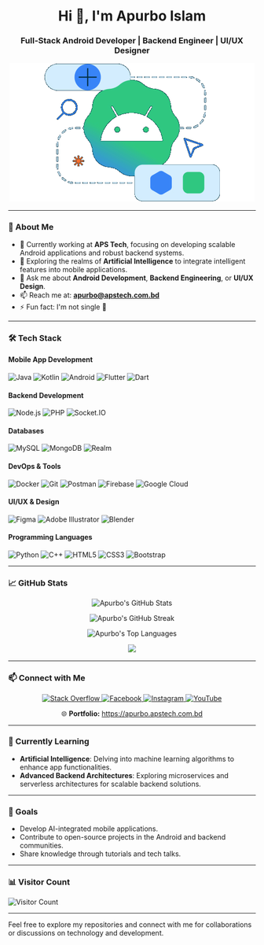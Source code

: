 <h1 align="center">Hi 👋, I'm Apurbo Islam</h1>
<h3 align="center">Full-Stack Android Developer | Backend Engineer | UI/UX Designer</h3>

<p align="center">
  <img src="https://raw.githubusercontent.com/apurboislam/apurboislam/refs/heads/main/assets/android.gif" alt="Apurbo Islam Banner" />
</p>

---

### 🚀 About Me

* 🔭 Currently working at **APS Tech**, focusing on developing scalable Android applications and robust backend systems.
* 🌱 Exploring the realms of **Artificial Intelligence** to integrate intelligent features into mobile applications.
* 💬 Ask me about **Android Development**, **Backend Engineering**, or **UI/UX Design**.
* 📫 Reach me at: **[apurbo@apstech.com.bd](mailto:apurbo@apstech.com.bd)**
* ⚡ Fun fact: I'm not single 🤭

---

### 🛠️ Tech Stack

#### Mobile App Development

![Java](https://img.shields.io/badge/Java-ED8B00?style=for-the-badge\&logo=java\&logoColor=white)
![Kotlin](https://img.shields.io/badge/Kotlin-0095D5?style=for-the-badge\&logo=kotlin\&logoColor=white)
![Android](https://img.shields.io/badge/Android-3DDC84?style=for-the-badge\&logo=android\&logoColor=white)
![Flutter](https://img.shields.io/badge/Flutter-02569B?style=for-the-badge\&logo=flutter\&logoColor=white)
![Dart](https://img.shields.io/badge/Dart-0175C2?style=for-the-badge\&logo=dart\&logoColor=white)

#### Backend Development

![Node.js](https://img.shields.io/badge/Node.js-339933?style=for-the-badge\&logo=nodedotjs\&logoColor=white)
![PHP](https://img.shields.io/badge/PHP-777BB4?style=for-the-badge\&logo=php\&logoColor=white)
![Socket.IO](https://img.shields.io/badge/Socket.IO-010101?style=for-the-badge\&logo=socketdotio\&logoColor=white)

#### Databases

![MySQL](https://img.shields.io/badge/MySQL-4479A1?style=for-the-badge\&logo=mysql\&logoColor=white)
![MongoDB](https://img.shields.io/badge/MongoDB-47A248?style=for-the-badge\&logo=mongodb\&logoColor=white)
![Realm](https://img.shields.io/badge/Realm-39477F?style=for-the-badge\&logo=realm\&logoColor=white)

#### DevOps & Tools

![Docker](https://img.shields.io/badge/Docker-2496ED?style=for-the-badge\&logo=docker\&logoColor=white)
![Git](https://img.shields.io/badge/Git-F05032?style=for-the-badge\&logo=git\&logoColor=white)
![Postman](https://img.shields.io/badge/Postman-FF6C37?style=for-the-badge\&logo=postman\&logoColor=white)
![Firebase](https://img.shields.io/badge/Firebase-FFCA28?style=for-the-badge\&logo=firebase\&logoColor=white)
![Google Cloud](https://img.shields.io/badge/Google%20Cloud-4285F4?style=for-the-badge\&logo=googlecloud\&logoColor=white)

#### UI/UX & Design

![Figma](https://img.shields.io/badge/Figma-F24E1E?style=for-the-badge\&logo=figma\&logoColor=white)
![Adobe Illustrator](https://img.shields.io/badge/Adobe%20Illustrator-FF9A00?style=for-the-badge\&logo=adobeillustrator\&logoColor=white)
![Blender](https://img.shields.io/badge/Blender-F5792A?style=for-the-badge\&logo=blender\&logoColor=white)

#### Programming Languages

![Python](https://img.shields.io/badge/Python-3776AB?style=for-the-badge\&logo=python\&logoColor=white)
![C++](https://img.shields.io/badge/C++-00599C?style=for-the-badge\&logo=cplusplus\&logoColor=white)
![HTML5](https://img.shields.io/badge/HTML5-E34F26?style=for-the-badge\&logo=html5\&logoColor=white)
![CSS3](https://img.shields.io/badge/CSS3-1572B6?style=for-the-badge\&logo=css3\&logoColor=white)
![Bootstrap](https://img.shields.io/badge/Bootstrap-7952B3?style=for-the-badge\&logo=bootstrap\&logoColor=white)

---

### 📈 GitHub Stats

<p align="center">
  <img src="https://github-readme-stats.vercel.app/api?username=apurboislam&theme=dark&hide_border=false&include_all_commits=false&count_private=false" alt="Apurbo's GitHub Stats" />
</p>

<p align="center">
  <img src="https://github-readme-streak-stats.herokuapp.com/?user=apurboislam&theme=dark&hide_border=false" alt="Apurbo's GitHub Streak" />
</p>

<p align="center">
  <img src="https://github-readme-stats.vercel.app/api/top-langs/?username=apurboislam&theme=dark&hide_border=false&include_all_commits=false&count_private=false&layout=compact" alt="Apurbo's Top Languages" />
</p>

<p align="center">
  <img src="https://github-readme-activity-graph.vercel.app/graph?username=apurboislam&custom_title=Last%2030%20Days%20Activity&theme=github&hide_border=true" />
</p>

---

### 📫 Connect with Me

<p align="center">
  <a href="https://stackoverflow.com/users/10-minute-coding" target="_blank">
    <img src="https://img.shields.io/badge/StackOverflow-FE7A16?style=for-the-badge&logo=stackoverflow&logoColor=white" alt="Stack Overflow" />
  </a>
  <a href="https://fb.com/apurboislam69" target="_blank">
    <img src="https://img.shields.io/badge/Facebook-1877F2?style=for-the-badge&logo=facebook&logoColor=white" alt="Facebook" />
  </a>
  <a href="https://instagram.com/apurboislam69" target="_blank">
    <img src="https://img.shields.io/badge/Instagram-E4405F?style=for-the-badge&logo=instagram&logoColor=white" alt="Instagram" />
  </a>
  <a href="https://www.youtube.com/c/10minutecoding" target="_blank">
    <img src="https://img.shields.io/badge/YouTube-FF0000?style=for-the-badge&logo=youtube&logoColor=white" alt="YouTube" />
  </a>
  <p align="center"> 🌐 <strong>Portfolio:</strong> <a href="https://apurbo.apstech.com.bd" target="_blank">https://apurbo.apstech.com.bd</a> </p>
</p>

---

### 🧠 Currently Learning

* **Artificial Intelligence**: Delving into machine learning algorithms to enhance app functionalities.
* **Advanced Backend Architectures**: Exploring microservices and serverless architectures for scalable backend solutions.

---

### 🎯 Goals

* Develop AI-integrated mobile applications.
* Contribute to open-source projects in the Android and backend communities.
* Share knowledge through tutorials and tech talks.

---

### 📊 Visitor Count

![Visitor Count](https://count.getloli.com/get/@apurboislam?theme=rule34)

---

Feel free to explore my repositories and connect with me for collaborations or discussions on technology and development.

